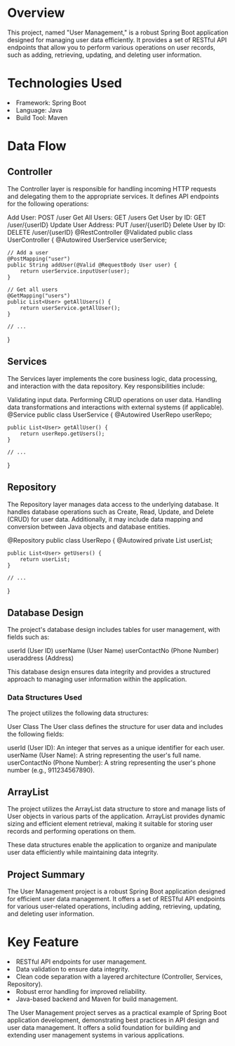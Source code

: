 # Overview
This project, named "User Management," is a robust Spring Boot application designed for managing user data efficiently. It provides a set of RESTful API endpoints that allow you to perform various operations on user records, such as adding, retrieving, updating, and deleting user information.

# Technologies Used
<li>Framework: Spring Boot</li>
<li>Language: Java</li>
<li>Build Tool: Maven</li>

# Data Flow
## Controller
The Controller layer is responsible for handling incoming HTTP requests and delegating them to the appropriate services. It defines API endpoints for the following operations:

Add User: POST /user
Get All Users: GET /users
Get User by ID: GET /user/{userID}
Update User Address: PUT /user/{userID}
Delete User by ID: DELETE /user/{userID}
@RestController
@Validated
public class UserController {
    @Autowired
    UserService userService;

    // Add a user
    @PostMapping("user")
    public String addUser(@Valid @RequestBody User user) {
        return userService.inputUser(user);
    }

    // Get all users
    @GetMapping("users")
    public List<User> getAllUsers() {
        return userService.getAllUser();
    }

    // ...
}

## Services
The Services layer implements the core business logic, data processing, and interaction with the data repository. Key responsibilities include:

Validating input data.
Performing CRUD operations on user data.
Handling data transformations and interactions with external systems (if applicable).
@Service
public class UserService {
    @Autowired
    UserRepo userRepo;

    public List<User> getAllUser() {
        return userRepo.getUsers();
    }

    // ...
}

## Repository
The Repository layer manages data access to the underlying database. It handles database operations such as Create, Read, Update, and Delete (CRUD) for user data. Additionally, it may include data mapping and conversion between Java objects and database entities.

@Repository
public class UserRepo {
    @Autowired
    private List<User> userList;

    public List<User> getUsers() {
        return userList;
    }

    // ...
}

## Database Design
The project's database design includes tables for user management, with fields such as:

userId (User ID)
userName (User Name)
userContactNo (Phone Number)
useraddress (Address)

This database design ensures data integrity and provides a structured approach to managing user information within the application.

### Data Structures Used
The project utilizes the following data structures:

User Class
The User class defines the structure for user data and includes the following fields:

userId (User ID): An integer that serves as a unique identifier for each user.
userName (User Name): A string representing the user's full name.
userContactNo (Phone Number): A string representing the user's phone number (e.g., 911234567890).

## ArrayList
The project utilizes the ArrayList data structure to store and manage lists of User objects in various parts of the application. ArrayList provides dynamic sizing and efficient element retrieval, making it suitable for storing user records and performing operations on them.

These data structures enable the application to organize and manipulate user data efficiently while maintaining data integrity.

## Project Summary
The User Management project is a robust Spring Boot application designed for efficient user data management. It offers a set of RESTful API endpoints for various user-related operations, including adding, retrieving, updating, and deleting user information.

# Key Feature
<li> RESTful API endpoints for user management. </li>
<li> Data validation to ensure data integrity. </li>
<li> Clean code separation with a layered architecture (Controller, Services, Repository).</li>
<li> Robust error handling for improved reliability.</li>
<li> Java-based backend and Maven for build management.</li>

The User Management project serves as a practical example of Spring Boot application development, demonstrating best practices in API design and user data management. It offers a solid foundation for building and extending user management systems in various applications.


